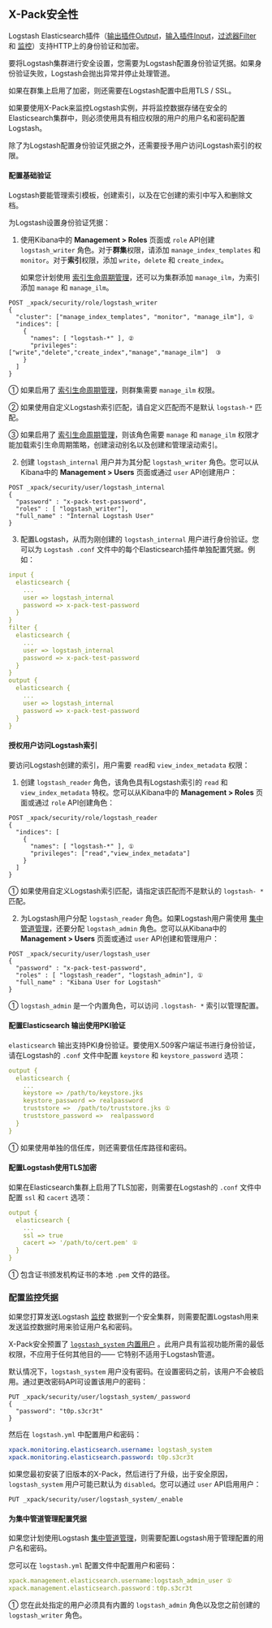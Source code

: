 ## X-Pack安全性

Logstash Elasticsearch插件（[输出插件Output](../18-Output-plugins/README.md)，[输入插件Input](../17-Input-plugins/README.md)，[过滤器Filter](../19-Filter-plugins/README.md) 和 [监控](../14-Monitoring-Logstash/README.md)）支持HTTP上的身份验证和加密。

要将Logstash集群进行安全设置，您需要为Logstash配置身份验证凭据。如果身份验证失败，Logstash会抛出异常并停止处理管道。

如果在群集上启用了加密，则还需要在Logstash配置中启用TLS / SSL。

如果要使用X-Pack来监控Logstash实例，并将监控数据存储在安全的Elasticsearch集群中，则必须使用具有相应权限的用户的用户名和密码配置Logstash。

除了为Logstash配置身份验证凭据之外，还需要授予用户访问Logstash索引的权限。

#### 配置基础验证

Logstash要能管理索引模板，创建索引，以及在它创建的索引中写入和删除文档。

为Logstash设置身份验证凭据：

1. 使用Kibana中的 **Management > Roles** 页面或 `role` API创建 `logstash_writer` 角色。对于**群集**权限，请添加 `manage_index_templates` 和 `monitor`。对于**索引**权限，添加 `write`，`delete` 和 `create_index`。

   如果您计划使用 [索引生命周期管理](https://www.elastic.co/guide/en/elasticsearch/reference/6.7/getting-started-index-lifecycle-management.html)，还可以为集群添加 `manage_ilm`，为索引添加 `manage` 和 `manage_ilm`。

```shell
POST _xpack/security/role/logstash_writer
{
  "cluster": ["manage_index_templates", "monitor", "manage_ilm"], ①
  "indices": [
    {
      "names": [ "logstash-*" ], ②
      "privileges": ["write","delete","create_index","manage","manage_ilm"]  ③
    }
  ]
}
```

① 如果启用了 [索引生命周期管理](https://www.elastic.co/guide/en/elasticsearch/reference/6.7/getting-started-index-lifecycle-management.html)，则群集需要 `manage_ilm` 权限。

② 如果使用自定义Logstash索引匹配，请自定义匹配而不是默认 `logstash-*` 匹配。

③ 如果启用了 [索引生命周期管理](https://www.elastic.co/guide/en/elasticsearch/reference/6.7/getting-started-index-lifecycle-management.html)，则该角色需要 `manage` 和 `manage_ilm` 权限才能加载索引生命周期策略，创建滚动别名以及创建和管理滚动索引。

2. 创建 `logstash_internal` 用户并为其分配 `logstash_writer` 角色。您可以从Kibana中的 **Management > Users** 页面或通过 `user` API创建用户：

```shell
POST _xpack/security/user/logstash_internal
{
  "password" : "x-pack-test-password",
  "roles" : [ "logstash_writer"],
  "full_name" : "Internal Logstash User"
}
```

3. 配置Logstash，从而为刚创建的 `logstash_internal` 用户进行身份验证。您可以为 `Logstash .conf` 文件中的每个Elasticsearch插件单独配置凭据。例如：

```yaml
input {
  elasticsearch {
    ...
    user => logstash_internal
    password => x-pack-test-password
  }
}
filter {
  elasticsearch {
    ...
    user => logstash_internal
    password => x-pack-test-password
  }
}
output {
  elasticsearch {
    ...
    user => logstash_internal
    password => x-pack-test-password
  }
}
```

#### 授权用户访问Logstash索引

要访问Logstash创建的索引，用户需要 `read`和 `view_index_metadata` 权限：

1. 创建 `logstash_reader` 角色，该角色具有Logstash索引的 `read` 和 `view_index_metadata` 特权。您可以从Kibana中的 **Management > Roles** 页面或通过 `role` API创建角色：

```shell
POST _xpack/security/role/logstash_reader
{
  "indices": [
    {
      "names": [ "logstash-*" ], ①
      "privileges": ["read","view_index_metadata"]
    }
  ]
}
```


① 如果使用自定义Logstash索引匹配，请指定该匹配而不是默认的 `logstash- *` 匹配。

2. 为Logstash用户分配 `logstash_reader` 角色。如果Logstash用户需使用 [集中管道管理](../07-Managing-Logstash/Centralized-Pipeline-Management.md)，还要分配 `logstash_admin` 角色。您可以从Kibana中的 **Management > Users** 页面或通过 `user` API创建和管理用户：

```shell
POST _xpack/security/user/logstash_user
{
  "password" : "x-pack-test-password",
  "roles" : [ "logstash_reader", "logstash_admin"], ①
  "full_name" : "Kibana User for Logstash"
}
```


① `logstash_admin` 是一个内置角色，可以访问 `.logstash- *` 索引以管理配置。

#### 配置Elasticsearch 输出使用PKI验证

`elasticsearch` 输出支持PKI身份验证。要使用X.509客户端证书进行身份验证，请在Logstash的 `.conf` 文件中配置 `keystore` 和 `keystore_password` 选项：

```yaml
output {
  elasticsearch {
    ...
    keystore => /path/to/keystore.jks
    keystore_password => realpassword
    truststore =>  /path/to/truststore.jks ①
    truststore_password =>  realpassword
  }
}
```


① 如果使用单独的信任库，则还需要信任库路径和密码。

#### 配置Logstash使用TLS加密

如果在Elasticsearch集群上启用了TLS加密，则需要在Logstash的 `.conf` 文件中配置 `ssl` 和 `cacert` 选项：

```yaml
output {
  elasticsearch {
    ...
    ssl => true
    cacert => '/path/to/cert.pem' ①
  }
}
```


① 包含证书颁发机构证书的本地 `.pem` 文件的路径。

### 配置监控凭据

如果您打算发送Logstash [监控](../14-Monitoring-Logstash/README.md) 数据到一个安全集群，则需要配置Logstash用来发送监控数据时用来验证用户名和密码。

X-Pack安全预置了 [`logstash_system` 内置用户](https://www.elastic.co/guide/en/elastic-stack-overview/6.7/built-in-users.html) 。此用户具有监视功能所需的最低权限，不应用于任何其他目的—— 它特别不适用于Logstash管道。

默认情况下，`logstash_system` 用户没有密码。在设置密码之前，该用户不会被启用。通过更改密码API可设置该用户的密码：

```shell
PUT _xpack/security/user/logstash_system/_password
{
  "password": "t0p.s3cr3t"
}
```

然后在 `logstash.yml` 中配置用户和密码：

```yaml
xpack.monitoring.elasticsearch.username: logstash_system
xpack.monitoring.elasticsearch.password: t0p.s3cr3t
```

如果您最初安装了旧版本的X-Pack，然后进行了升级，出于安全原因，`logstash_system` 用户可能已默认为 `disabled`。您可以通过 `user` API启用用户：

```shell
PUT _xpack/security/user/logstash_system/_enable
```

#### 为集中管道管理配置凭据

如果您计划使用Logstash [集中管道管理](../07-Managing-Logstash/Centralized-Pipeline-Management.md)，则需要配置Logstash用于管理配置的用户名和密码。

您可以在 `logstash.yml` 配置文件中配置用户和密码：

```yaml
xpack.management.elasticsearch.username:logstash_admin_user ①
xpack.management.elasticsearch.password：t0p.s3cr3t
```


① 您在此处指定的用户必须具有内置的 `logstash_admin` 角色以及您之前创建的 `logstash_writer` 角色。
